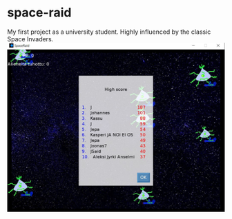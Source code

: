 # space-raid
My first project as a university student. Highly influenced by the classic Space Invaders.
<img src="./asd.jpg">
